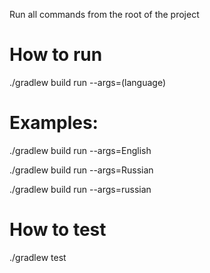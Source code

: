 Run all commands from the root of the project

# How to run

./gradlew build run --args=(language)

# Examples:

./gradlew build run --args=English

./gradlew build run --args=Russian

./gradlew build run --args=russian


# How to test
./gradlew test
